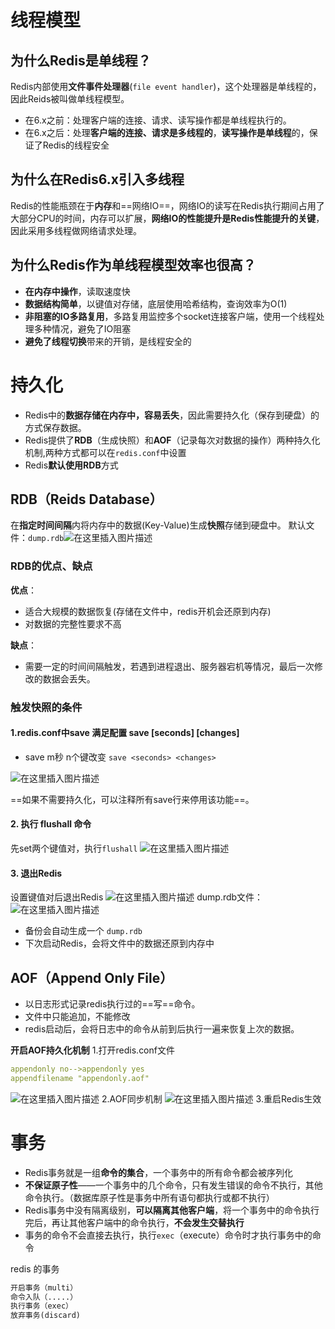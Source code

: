 ﻿
# 线程模型
## 为什么Redis是单线程？
Redis内部使用**文件事件处理器**(`file event handler`)，这个处理器是单线程的，因此Reids被叫做单线程模型。

- 在6.x之前：处理客户端的连接、请求、读写操作都是单线程执行的。
- 在6.x之后：处理**客户端的连接、请求是多线程的**，**读写操作是单线程**的，保证了Redis的线程安全


## 为什么在Redis6.x引入多线程
Redis的性能瓶颈在于**内存**和==网络IO==，网络IO的读写在Redis执行期间占用了大部分CPU的时间，内存可以扩展，**网络IO的性能提升是Redis性能提升的关键**，因此采用多线程做网络请求处理。

## 为什么Redis作为单线程模型效率也很高？
- **在内存中操作**，读取速度快
- **数据结构简单**，以键值对存储，底层使用哈希结构，查询效率为O(1)
- **非阻塞的IO多路复用**，多路复用监控多个socket连接客户端，使用一个线程处理多种情况，避免了IO阻塞
- **避免了线程切换**带来的开销，是线程安全的



# 持久化
- Redis中的**数据存储在内存中，容易丢失**，因此需要持久化（保存到硬盘）的方式保存数据。
- Redis提供了**RDB**（生成快照）和**AOF**（记录每次对数据的操作）两种持久化机制,两种方式都可以在`redis.conf`中设置
- Redis**默认使用RDB**方式
## RDB（Reids Database）
在**指定时间间隔**内将内存中的数据(Key-Value)生成**快照**存储到硬盘中。
默认文件：`dump.rdb`![在这里插入图片描述](https://img-blog.csdnimg.cn/1381187ea2b3463da68231f73b552423.png)
### RDB的优点、缺点
**优点**：
- 适合大规模的数据恢复(存储在文件中，redis开机会还原到内存)
- 对数据的完整性要求不高

**缺点**：
- 需要一定的时间间隔触发，若遇到进程退出、服务器宕机等情况，最后一次修改的数据会丢失。
###  触发快照的条件
#### 1.redis.conf中save 满足配置 save [seconds]  [changes]
- save m秒 n个键改变
 `save <seconds> <changes>`

![在这里插入图片描述](https://img-blog.csdnimg.cn/b48253ad3d644fbc87c346f8de1eea94.png)

==如果不需要持久化，可以注释所有save行来停用该功能==。
#### 2. 执行 flushall 命令
先set两个键值对，执行`flushall`
 ![在这里插入图片描述](https://img-blog.csdnimg.cn/2931f0b36bf949debf9ca3df23b7f5f6.png)
#### 3. 退出Redis

设置键值对后退出Redis
![在这里插入图片描述](https://img-blog.csdnimg.cn/1e987e4bc6c9430dab33b42ccd53a489.png)
dump.rdb文件：
![在这里插入图片描述](https://img-blog.csdnimg.cn/a851053cfd874737864a30c5755ea76a.png)

- 备份会自动生成一个 `dump.rdb`
- 下次启动Redis，会将文件中的数据还原到内存中

## AOF（Append Only File）
- 以日志形式记录redis执行过的==写==命令。
- 文件中只能追加，不能修改
- redis启动后，会将日志中的命令从前到后执行一遍来恢复上次的数据。

**开启AOF持久化机制**
1.打开redis.conf文件


```yaml
appendonly no-->appendonly yes
appendfilename "appendonly.aof"
```
![在这里插入图片描述](https://img-blog.csdnimg.cn/3145e550bd944f4a81d6fdb326e45e7f.png)
2.AOF同步机制
![在这里插入图片描述](https://img-blog.csdnimg.cn/0e44a4aded804d5087a3ec0393a8d503.png)
3.重启Redis生效




# 事务
- Redis事务就是一组**命令的集合**，一个事务中的所有命令都会被序列化
- **不保证原子性**——一个事务中的几个命令，只有发生错误的命令不执行，其他命令执行。（数据库原子性是事务中所有语句都执行或都不执行）
- Redis事务中没有隔离级别，**可以隔离其他客户端**，将一个事务中的命令执行完后，再让其他客户端中的命令执行，**不会发生交替执行**
- 事务的命令不会直接去执行，执行`exec`（execute）命令时才执行事务中的命令

redis 的事务
```xml
开启事务（multi） 
命令入队（.....） 
执行事务（exec） 
放弃事务(discard)
```


